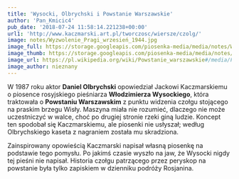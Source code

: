 ```yaml
---
title: 'Wysocki, Olbrychski i Powstanie Warszawskie'
author: 'Pan_Kmicic4'
pub_date: '2018-07-24 11:58:14.221238+00:00'
url1: 'http://www.kaczmarski.art.pl/tworczosc/wiersze/czolg/'
image: notes/Wyzwolenie_Pragi_wrzesień_1944.jpg
image_full: https://storage.googleapis.com/piosenka-media/media/notes/Wyzwolenie_Pragi_wrzesień_1944.jpg
image_thumb: https://storage.googleapis.com/piosenka-media/media/notes/Wyzwolenie_Pragi_wrzesie%C5%84_1944.jpg.0x300_q85_upscale.jpg
image_url: https://pl.wikipedia.org/wiki/Powstanie_warszawskie#/media/File:Wyzwolenie_Pragi_wrzesie%C5%84_1944.jpg
image_author: nieznany
---
```


W 1987 roku aktor **Daniel Olbrychski** opowiedział Jackowi Kaczmarskiemu o piosence rosyjskiego pieśniarza                            **Włodzimierza Wysockiego**, która traktowała o **Powstaniu Warszawskim** z punktu widzenia czołgu stojącego na praskim brzegu Wisły. Maszyna miała nie rozumieć, dlaczego nie może uczestniczyć w walce, choć po drugiej stronie rzeki giną ludzie. Koncept ten spodobał się Kaczmarskiemu, ale piosenki nie usłyszał; według Olbrychskiego kaseta z nagraniem została mu skradziona.

Zainspirowany opowieścią Kaczmarski napisał własną piosenkę na podstawie tego pomysłu. Po jakimś czasie wyszło na jaw, że Wysocki nigdy tej pieśni nie napisał. Historia czołgu patrzącego przez peryskop na powstanie była tylko zapiskiem w dzienniku podróży Rosjanina.